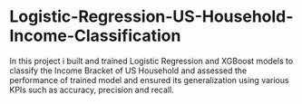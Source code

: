 # Logistic-Regression-US-Household-Income-Classification
In this project i built and trained Logistic Regression and  XGBoost models to classify the Income Bracket of US Household and assessed the performance of trained model and ensured its generalization using various KPIs such as accuracy, precision and recall.
